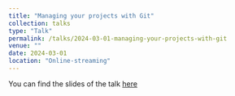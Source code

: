 ```yaml
---
title: "Managing your projects with Git"
collection: talks
type: "Talk"
permalink: /talks/2024-03-01-managing-your-projects-with-git
venue: ""
date: 2024-03-01
location: "Online-streaming"
---
```


You can find the slides of the talk [here](http://eliasmach.github.io/files/branch_and_merge.pdf)


